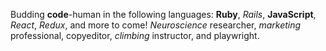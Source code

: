 Budding **code**-human in the following languages: **Ruby**, _Rails_, **JavaScript**, _React_, _Redux_, and more to come! _Neuroscience_ researcher, _marketing_ professional, copyeditor, _climbing_ instructor, and playwright.
